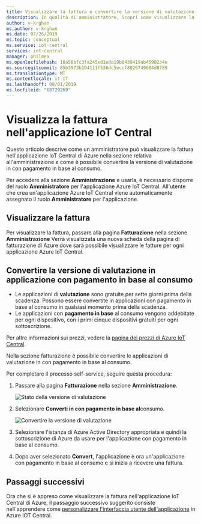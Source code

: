 ```yaml
---
title: Visualizzare la fattura e convertire la versione di valutazione per il pagamento in base al consumo in Azure IoT Central applicazione | Microsoft Docs
description: In qualità di amministratore, Scopri come visualizzare la fattura e il Covert dalla versione di valutazione a pagamento in base all'uso nell'applicazione IoT Central di Azure
author: v-krghan
ms.author: v-krghan
ms.date: 07/26/2019
ms.topic: conceptual
ms.service: iot-central
services: iot-central
manager: philmea
ms.openlocfilehash: 16a58bfc3fa245ed1ede19b0439419ab4590234e
ms.sourcegitcommit: 85b3973b104111f536dc5eccf8026749084d8789
ms.translationtype: MT
ms.contentlocale: it-IT
ms.lasthandoff: 08/01/2019
ms.locfileid: "68729269"
---
```

# <a name="view-your-bill-in-iot-central-application"></a>Visualizza la fattura nell'applicazione IoT Central

Questo articolo descrive come un amministratore può visualizzare la fattura nell'applicazione IoT Central di Azure nella sezione relativa all'amministrazione e come è possibile convertire la versione di valutazione in con pagamento in base al consumo.

Per accedere alla sezione **Amministrazione** e usarla, è necessario disporre del ruolo **Amministratore** per l'applicazione Azure IoT Central. All'utente che crea un'applicazione Azure IoT Central viene automaticamente assegnato il ruolo **Amministratore** per l'applicazione.

## <a name="view-your-bill"></a>Visualizzare la fattura

Per visualizzare la fattura, passare alla pagina **Fatturazione** nella sezione **Amministrazione** Verrà visualizzata una nuova scheda della pagina di fatturazione di Azure dove sarà possibile visualizzare le fatture per ogni applicazione Azure IoT Central.

## <a name="convert-your-trial-to-pay-as-you-go"></a>Convertire la versione di valutazione in applicazione con pagamento in base al consumo

- Le applicazioni di **valutazione** sono gratuite per sette giorni prima della scadenza. Possono essere convertite in applicazioni con pagamento in base al consumo in qualsiasi momento prima della scadenza.
- Le applicazioni con **pagamento in base** al consumo vengono addebitate per ogni dispositivo, con i primi cinque dispositivi gratuiti per ogni sottoscrizione.

Per altre informazioni sui prezzi, vedere la [pagina dei prezzi di Azure IoT Central](https://azure.microsoft.com/pricing/details/iot-central/).

Nella sezione fatturazione è possibile convertire le applicazioni di valutazione in con pagamento in base al consumo.

Per completare il processo self-service, seguire questa procedura:

1. Passare alla pagina **Fatturazione** nella sezione **Amministrazione**.

    ![Stato della versione di valutazione](media/howto-administer/freetrialbilling.png)

1. Selezionare **Converti in con pagamento in base al**consumo.

    ![Convertire la versione di valutazione](media/howto-administer/convert.png)

1. Selezionare l'istanza di Azure Active Directory appropriata e quindi la sottoscrizione di Azure da usare per l'applicazione con pagamento in base al consumo.

1. Dopo aver selezionato **Convert**, l'applicazione è ora un'applicazione con pagamento in base al consumo e si inizia a ricevere una fattura.

## <a name="next-steps"></a>Passaggi successivi

Ora che si è appreso come visualizzare la fattura nell'applicazione IoT Central di Azure, il passaggio successivo suggerito consiste nell'apprendere come [personalizzare l'interfaccia utente dell'applicazione](howto-customize-ui.md) in Azure IOT Central.